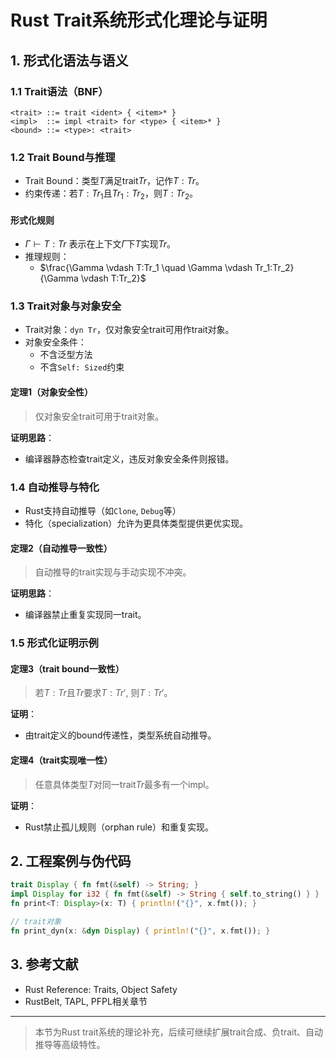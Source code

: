 # Rust Trait系统形式化理论与证明

## 1. 形式化语法与语义

### 1.1 Trait语法（BNF）

```text
<trait> ::= trait <ident> { <item>* }
<impl>  ::= impl <trait> for <type> { <item>* }
<bound> ::= <type>: <trait>
```

### 1.2 Trait Bound与推理

- Trait Bound：类型$T$满足trait$Tr$，记作$T:Tr$。
- 约束传递：若$T:Tr_1$且$Tr_1:Tr_2$，则$T:Tr_2$。

#### 形式化规则

- $\Gamma \vdash T:Tr$ 表示在上下文$\Gamma$下$T$实现$Tr$。
- 推理规则：
  - $\frac{\Gamma \vdash T:Tr_1 \quad \Gamma \vdash Tr_1:Tr_2}{\Gamma \vdash T:Tr_2}$

### 1.3 Trait对象与对象安全

- Trait对象：`dyn Tr`，仅对象安全trait可用作trait对象。
- 对象安全条件：
  - 不含泛型方法
  - 不含`Self: Sized`约束

#### 定理1（对象安全性）
>
> 仅对象安全trait可用于trait对象。

**证明思路**：

- 编译器静态检查trait定义，违反对象安全条件则报错。

### 1.4 自动推导与特化

- Rust支持自动推导（如`Clone`, `Debug`等）
- 特化（specialization）允许为更具体类型提供更优实现。

#### 定理2（自动推导一致性）
>
> 自动推导的trait实现与手动实现不冲突。

**证明思路**：

- 编译器禁止重复实现同一trait。

### 1.5 形式化证明示例

#### 定理3（trait bound一致性）
>
> 若$T:Tr$且$Tr$要求$T:Tr'$, 则$T:Tr'$。

**证明**：

- 由trait定义的bound传递性，类型系统自动推导。

#### 定理4（trait实现唯一性）
>
> 任意具体类型$T$对同一trait$Tr$最多有一个impl。

**证明**：

- Rust禁止孤儿规则（orphan rule）和重复实现。

## 2. 工程案例与伪代码

```rust
trait Display { fn fmt(&self) -> String; }
impl Display for i32 { fn fmt(&self) -> String { self.to_string() } }
fn print<T: Display>(x: T) { println!("{}", x.fmt()); }

// trait对象
fn print_dyn(x: &dyn Display) { println!("{}", x.fmt()); }
```

## 3. 参考文献

- Rust Reference: Traits, Object Safety
- RustBelt, TAPL, PFPL相关章节

---
> 本节为Rust trait系统的理论补充，后续可继续扩展trait合成、负trait、自动推导等高级特性。
